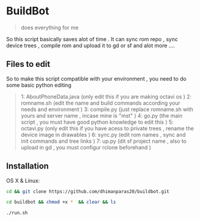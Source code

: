 # BuildBot
> does everything for me

So this script basically saves alot of time . It can sync rom repo , sync device trees , compile rom and upload it to gd or sf and alot more ....

## Files to edit 
So to make this script compatible with your environment , you need to do some basic python editing 
> 1: AboutPhoneData.java (only edit this if you are making octavi os )
> 2: romname.sh (edit the name and build commands according your needs and environment )
> 3: compile.py (just replace romname.sh with yours and server name , incase mine is "mst" )
> 4: go.py (the main script , you must have good python knowledge to edit this )
> 5: octavi.py (only edit this if you have acess to private trees , rename the device image in drawables )
> 6: sync.py (edit rom names , sync and init commands and tree links )
> 7: up.py (dit sf project name , also to upload in gd , you must configur rclone beforehand )

## Installation

OS X & Linux:


```sh
cd && git clone https://github.com/dhimanparas20/buildbot.git 
```

```sh
cd buildbot && chmod +x *  && clear && ls
```

```sh
./run.sh
```

